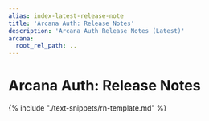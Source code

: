 ```yaml
---
alias: index-latest-release-note
title: 'Arcana Auth: Release Notes'
description: 'Arcana Auth Release Notes (Latest)'
arcana:
  root_rel_path: ..
---
```


# Arcana Auth: Release Notes

{% include "./text-snippets/rn-template.md" %}
